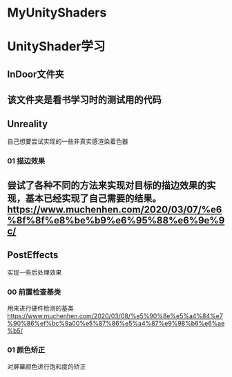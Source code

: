 # MyUnityShaders
UnityShader学习   
===
## InDoor文件夹
该文件夹是看书学习时的测试用的代码   
---
## Unreality   
自己想要尝试实现的一些非真实感渲染着色器    
### 01 描边效果    
尝试了各种不同的方法来实现对目标的描边效果的实现，基本已经实现了自己需要的结果。   
https://www.muchenhen.com/2020/03/07/%e6%8f%8f%e8%be%b9%e6%95%88%e6%9e%9c/       
---
## PostEffects   
实现一些后处理效果  
### 00 前置检查基类   
用来进行硬件检测的基类   
https://www.muchenhen.com/2020/03/08/%e5%90%8e%e5%a4%84%e7%90%86%ef%bc%9a00%e5%87%86%e5%a4%87%e9%98%b6%e6%ae%b5/   
### 01 颜色矫正   
对屏幕颜色进行饱和度的矫正   
